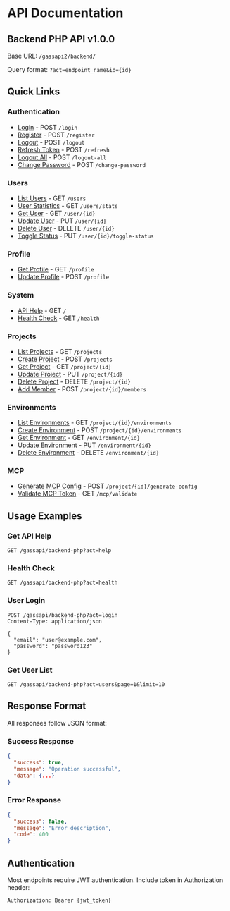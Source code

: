 # API Documentation

## Backend PHP API v1.0.0

Base URL: `/gassapi2/backend/`

Query format: `?act=endpoint_name&id={id}`

## Quick Links

### Authentication
- [Login](auth/login.md) - POST `/login`
- [Register](auth/register.md) - POST `/register`
- [Logout](auth/logout.md) - POST `/logout`
- [Refresh Token](auth/refresh.md) - POST `/refresh`
- [Logout All](auth/logout-all.md) - POST `/logout-all`
- [Change Password](auth/change-password.md) - POST `/change-password`

### Users
- [List Users](users/list.md) - GET `/users`
- [User Statistics](users/stats.md) - GET `/users/stats`
- [Get User](users/get.md) - GET `/user/{id}`
- [Update User](users/update.md) - PUT `/user/{id}`
- [Delete User](users/delete.md) - DELETE `/user/{id}`
- [Toggle Status](users/toggle-status.md) - PUT `/user/{id}/toggle-status`

### Profile
- [Get Profile](profile/get.md) - GET `/profile`
- [Update Profile](profile/update.md) - POST `/profile`

### System
- [API Help](system/help.md) - GET `/`
- [Health Check](system/health.md) - GET `/health`

### Projects
- [List Projects](projects/list.md) - GET `/projects`
- [Create Project](projects/create.md) - POST `/projects`
- [Get Project](projects/get.md) - GET `/project/{id}`
- [Update Project](projects/update.md) - PUT `/project/{id}`
- [Delete Project](projects/delete.md) - DELETE `/project/{id}`
- [Add Member](projects/add-member.md) - POST `/project/{id}/members`

### Environments
- [List Environments](environments/list.md) - GET `/project/{id}/environments`
- [Create Environment](environments/create.md) - POST `/project/{id}/environments`
- [Get Environment](environments/get.md) - GET `/environment/{id}`
- [Update Environment](environments/update.md) - PUT `/environment/{id}`
- [Delete Environment](environments/delete.md) - DELETE `/environment/{id}`

### MCP
- [Generate MCP Config](mcp/generate-config.md) - POST `/project/{id}/generate-config`
- [Validate MCP Token](mcp/validate.md) - GET `/mcp/validate`

## Usage Examples

### Get API Help
```
GET /gassapi/backend-php?act=help
```

### Health Check
```
GET /gassapi/backend-php?act=health
```

### User Login
```
POST /gassapi/backend-php?act=login
Content-Type: application/json

{
  "email": "user@example.com",
  "password": "password123"
}
```

### Get User List
```
GET /gassapi/backend-php?act=users&page=1&limit=10
```

## Response Format

All responses follow JSON format:

### Success Response
```json
{
  "success": true,
  "message": "Operation successful",
  "data": {...}
}
```

### Error Response
```json
{
  "success": false,
  "message": "Error description",
  "code": 400
}
```

## Authentication

Most endpoints require JWT authentication. Include token in Authorization header:

```
Authorization: Bearer {jwt_token}
```